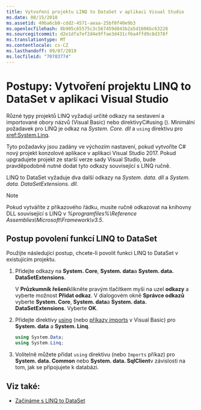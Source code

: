 ```yaml
---
title: Vytvoření projektu LINQ to DataSet v aplikaci Visual Studio
ms.date: 08/15/2018
ms.assetid: 49ba6cb0-cdd2-4571-aeaa-25bf0f40e9b3
ms.openlocfilehash: 8b905c65575c3c567459d843b2a5d1606bc63228
ms.sourcegitcommit: d2e1dfa7ef2d4e9ffae3d431cf6a4ffd9c8d378f
ms.translationtype: MT
ms.contentlocale: cs-CZ
ms.lasthandoff: 09/07/2019
ms.locfileid: "70783774"
---
```

# <a name="how-to-create-a-linq-to-dataset-project-in-visual-studio"></a>Postupy: Vytvoření projektu LINQ to DataSet v aplikaci Visual Studio

Různé typy projektů LINQ vyžadují určité odkazy na sestavení a importované obory názvů (Visual Basic) [](../../../csharp/language-reference/keywords/using-directive.md) nebo direktivyC#using (). Minimální požadavek pro LINQ je odkaz na *System. Core. dll* a `using` direktivu pro <xref:System.Linq>.

Tyto požadavky jsou zadány ve výchozím nastavení, pokud vytvoříte C# nový projekt konzolové aplikace v aplikaci Visual Studio 2017. Pokud upgradujete projekt ze starší verze sady Visual Studio, bude pravděpodobně nutné dodat tyto odkazy související s LINQ ručně.

LINQ to DataSet vyžaduje dva další odkazy na *System. data. dll* a *System. data. DataSetExtensions. dll*.

> [!NOTE]
> Pokud vytváříte z příkazového řádku, musíte ručně odkazovat na knihovny DLL související s LINQ v *%programfiles%\Reference Assemblies\Microsoft\Framework\v3.5*.

## <a name="to-enable-linq-to-dataset-functionality"></a>Postup povolení funkcí LINQ to DataSet

Použijte následující postup, chcete-li povolit funkci LINQ to DataSet v existujícím projektu.

1. Přidejte odkazy na **System. Core**, **System. data**a **System. data. DataSetExtensions**.

   V **Průzkumník řešení**klikněte pravým tlačítkem myši na uzel **odkazy** a vyberte možnost **Přidat odkaz**. V dialogovém okně **Správce odkazů** vyberte **System. Core**, **System. data**a **System. data. DataSetExtensions**. Vyberte **OK**.

1. Přidejte direktivy [using](../../../csharp/language-reference/keywords/using-directive.md) (nebo [příkazy imports](../../../visual-basic/language-reference/statements/imports-statement-net-namespace-and-type.md) v Visual Basic) pro **System. data** a **System. Linq**.

   ```csharp
   using System.Data;
   using System.Linq;
   ```

1. Volitelně můžete přidat `using` direktivu (nebo `Imports` příkaz) pro **System. data. Common** nebo **System. data. SqlClient**v závislosti na tom, jak se připojujete k databázi.

## <a name="see-also"></a>Viz také:

- [Začínáme s LINQ to DataSet](getting-started-linq-to-dataset.md)
